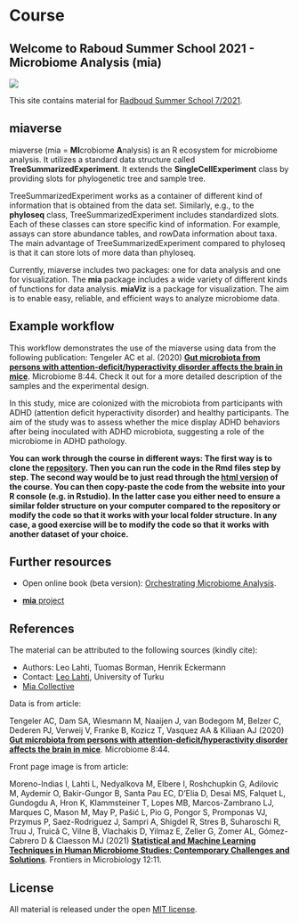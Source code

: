 # Course

## Welcome to Raboud Summer School 2021 - Microbiome Analysis (mia)

![](https://user-images.githubusercontent.com/60338854/121848694-1072a480-ccf3-11eb-9af2-7fdefd8d1794.png)

This site contains material for [Radboud Summer School 7/2021](https://www.ru.nl/radboudsummerschool/courses/2021/brain-bacteria-behaviour/).


## miaverse

miaverse (mia = **MI**crobiome **A**nalysis) is an R ecosystem for microbiome analysis. It utilizes a standard data 
structure called **TreeSummarizedExperiment**. It extends the **SingleCellExperiment** class by
providing slots for phylogenetic tree and sample tree. 

TreeSummarizedExperiment works as a container of different kind of information that is 
obtained from the data set. Similarly, e.g., to the **phyloseq** class, TreeSummarizedExperiment 
includes standardized slots. Each of these classes can store specific kind of information. For example,
assays can store abundance tables, and rowData information about taxa.
The main advantage of TreeSummarizedExperiment compared to phyloseq is that it can store
lots of more data than phyloseq.

Currently, miaverse includes two packages: one for data analysis and one for visualization. 
The **mia** package includes a wide variety of different kinds of functions for data analysis. 
**miaViz** is a package for visualization. The aim is to enable easy, reliable, and efficient 
ways to analyze microbiome data. 

## Example workflow

This workflow demonstrates the use of the miaverse using data from the
following publication: Tengeler AC et al. (2020) [**Gut
microbiota from persons with attention-deficit/hyperactivity disorder
affects the brain in
mice**](https://doi.org/10.1186/s40168-020-00816-x). Microbiome 8:44. Check it out for a more detailed
description of the samples and the experimental design.

In this study, mice are colonized with the microbiota from participants with 
ADHD (attention deficit hyperactivity disorder) and healthy participants. 
The aim of the study was to assess whether the mice display ADHD behaviors after being 
inoculated with ADHD microbiota, suggesting a role of the microbiome in ADHD pathology.

**You can work through the course in different ways: The first way is to clone the [repository](https://github.com/microbiome/course_2021_radboud). Then you can run the code in the Rmd files step by step. The second way would be to just read through the [html version](https://microbiome.github.io/course_2021_radboud/) of the course. You can then copy-paste the code from the website into your R console (e.g. in Rstudio). In the latter case you either need to ensure a similar folder structure on your computer compared to the repository or modify the code so that it works with your local folder structure. In any case, a good exercise will be to modify the code so that it works with another dataset of your choice.**
 


## Further resources

 * Open online book (beta version):
   [Orchestrating Microbiome Analysis](https://microbiome.github.io/OMA).

 * [**mia** project](https://microbiome.github.io)

## References 

The material can be attributed to the following sources (kindly cite):

 * Authors: Leo Lahti, Tuomas Borman, Henrik Eckermann
 * Contact: [Leo Lahti](http://datascience.utu.fi), University of Turku 
 * [Mia Collective](https://microbiome.github.io)
 
Data is from article:

Tengeler AC, Dam SA, Wiesmann M, Naaijen J, van Bodegom M, 
Belzer C, Dederen PJ, Verweij V, Franke B, Kozicz T, Vasquez AA & Kiliaan AJ (2020)
[**Gut microbiota from persons with attention-deficit/hyperactivity disorder affects the brain in mice**](https://doi.org/10.1186/s40168-020-00816-x).
Microbiome 8:44. 

Front page image is from article: 

Moreno-Indias I, Lahti L, Nedyalkova M, Elbere I, Roshchupkin G, Adilovic M, Aydemir O,
Bakir-Gungor B, Santa Pau EC, D’Elia D, Desai MS, Falquet L, Gundogdu A, Hron K, Klammsteiner T,
Lopes MB, Marcos-Zambrano LJ, Marques C, Mason M, May P, Pašić L, Pio G, Pongor S, Promponas VJ,
Przymus P, Saez-Rodriguez J, Sampri A, Shigdel R, Stres B, Suharoschi R, Truu J, Truică C,
Vilne B, Vlachakis D, Yilmaz E, Zeller G, Zomer AL, Gómez-Cabrero D & Claesson MJ (2021)
[**Statistical and Machine Learning Techniques in Human Microbiome Studies: Contemporary Challenges and Solutions**](https://doi.org/10.3389/fmicb.2021.635781). 
Frontiers in Microbiology 12:11. 

## License

All material is released under the open [MIT license](LICENSE).


